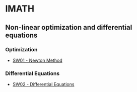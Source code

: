 # IMATH

## Non-linear optimization and differential equations

### Optimization

- [SW01 - Newton Method](./SW01%20-%20Optimization)

### Differential Equations

- [SW02 - Differential Equations](./SW02%20-%20Differential%20Equations)